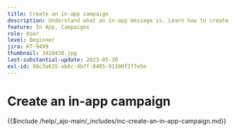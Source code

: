 ```yaml
---
title: Create an in-app campaign
description: Understand what an in-app message is. Learn how to create, configure, and publish in-app messages in Campaigns.
feature: In App, Campaigns
role: User
level: Beginner
jira: KT-9499
thumbnail: 3410430.jpg
last-substantial-update: 2023-05-30
exl-id: 80c3a635-ab8c-4b7f-8405-91100f2f7e5e
---
```

# Create an in-app campaign

{{$include /help/_ajo-main/_includes/inc-create-an-in-app-campaign.md}}
